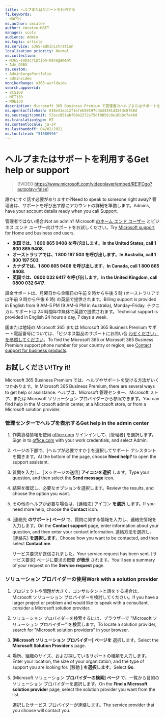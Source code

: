 ```yaml
---
title: ヘルプまたはサポートを利用する
f1.keywords:
- NOCSH
ms.author: cmcatee
author: cmcatee-MSFT
manager: scotv
audience: Admin
ms.topic: article
ms.service: o365-administration
localization_priority: Normal
ms.collection:
- M365-subscription-management
- Adm_O365
ms.custom:
- AdminSurgePortfolio
- adminvideo
monikerRange: o365-worldwide
search.appverid:
- BCS160
- MET150
- MOE150
description: Microsoft 365 Business Premium で管理者のヘルプまたはサポートを受ける方法について説明します。
ms.openlocfilehash: 016e31ea12f1efeb50597cdb34391d324dc0f58d
ms.sourcegitcommit: 53acc851abf68e2272e75df0856c0e16b0c7e48d
ms.translationtype: MT
ms.contentlocale: ja-JP
ms.lasthandoff: 04/02/2021
ms.locfileid: "51580596"
---
```

# <a name="get-help-or-support"></a><span data-ttu-id="2d6f1-103">ヘルプまたはサポートを利用する</span><span class="sxs-lookup"><span data-stu-id="2d6f1-103">Get help or support</span></span>

> [!VIDEO https://www.microsoft.com/videoplayer/embed/RE1FOgo?autoplay=false]

<span data-ttu-id="2d6f1-104">誰かにすぐ話す必要がありますか?</span><span class="sxs-lookup"><span data-stu-id="2d6f1-104">Need to speak to someone right away?</span></span> <span data-ttu-id="2d6f1-105">管理者は、サポートを呼び出す際にアカウントの詳細を準備します。</span><span class="sxs-lookup"><span data-stu-id="2d6f1-105">Admins, have your account details ready when you call Support.</span></span>

<span data-ttu-id="2d6f1-106">管理者ではない場合:</span><span class="sxs-lookup"><span data-stu-id="2d6f1-106">Not an admin?</span></span> <span data-ttu-id="2d6f1-107">Microsoft [のホーム エンド ユーザー](https://go.microsoft.com/fwlink/?linkid=860695) とビジネス エンド ユーザー向けサポートをお試しください。</span><span class="sxs-lookup"><span data-stu-id="2d6f1-107">Try [Microsoft support](https://go.microsoft.com/fwlink/?linkid=860695) for Home and business end users.</span></span>

- <span data-ttu-id="2d6f1-108">**米国では、1 800 865 9408 を呼び出します**。</span><span class="sxs-lookup"><span data-stu-id="2d6f1-108">**In the United States, call 1 800 865 9408**.</span></span>
- <span data-ttu-id="2d6f1-109">**オーストラリアでは、1 800 197 503 を呼び出します**。</span><span class="sxs-lookup"><span data-stu-id="2d6f1-109">**In Australia, call 1 800 197 503**.</span></span>
- <span data-ttu-id="2d6f1-110">**カナダでは、1 800 865 9408 を呼び出します**。</span><span class="sxs-lookup"><span data-stu-id="2d6f1-110">**In Canada, call 1 800 865 9408**.</span></span>
- <span data-ttu-id="2d6f1-111">**英国では、0800 032 6417 を呼び出します**。</span><span class="sxs-lookup"><span data-stu-id="2d6f1-111">**In the United Kingdom, call 0800 032 6417**.</span></span>

<span data-ttu-id="2d6f1-112">課金サポートは、月曜日から金曜日の午前 9 時から午後 5 時 (オーストラリアでは午前 9 時から午後 6 時) の英語で提供されます。</span><span class="sxs-lookup"><span data-stu-id="2d6f1-112">Billing support is provided in English from 9 AM–5 PM (9 AM–6 PM in Australia), Monday–Friday.</span></span>
<span data-ttu-id="2d6f1-113">テクニカル サポートは 24 時間年中無休で英語で提供されます。</span><span class="sxs-lookup"><span data-stu-id="2d6f1-113">Technical support is provided in English 24 hours a day, 7 days a week.</span></span>

<span data-ttu-id="2d6f1-114">国または地域の Microsoft 365 または Microsoft 365 Business Premium サポート電話番号については、「ビジネス製品のサポートにお問い合 [わせください」を参照してください](https://support.microsoft.com/office/32a17ca7-6fa0-4870-8a8d-e25ba4ccfd4b)。</span><span class="sxs-lookup"><span data-stu-id="2d6f1-114">To find the Microsoft 365 or Microsoft 365 Business Premium support phone number for your country or region, see [Contact support for business products](https://support.microsoft.com/office/32a17ca7-6fa0-4870-8a8d-e25ba4ccfd4b).</span></span>

## <a name="try-it"></a><span data-ttu-id="2d6f1-115">お試しください!</span><span class="sxs-lookup"><span data-stu-id="2d6f1-115">Try it!</span></span>

<span data-ttu-id="2d6f1-116">Microsoft 365 Business Premium では、ヘルプやサポートを受ける方法がいくつかあります。</span><span class="sxs-lookup"><span data-stu-id="2d6f1-116">In Microsoft 365 Business Premium, there are several ways to get help or assistance.</span></span> <span data-ttu-id="2d6f1-117">ヘルプは、Microsoft 管理センター、Microsoft ストア、または Microsoft ソリューション プロバイダーから参照できます。</span><span class="sxs-lookup"><span data-stu-id="2d6f1-117">You can find help in the Microsoft admin center, at a Microsoft store, or from a Microsoft solution provider.</span></span>

### <a name="get-help-in-the-admin-center"></a><span data-ttu-id="2d6f1-118">管理センターでヘルプを表示する</span><span class="sxs-lookup"><span data-stu-id="2d6f1-118">Get help in the admin center</span></span>

1. <span data-ttu-id="2d6f1-119">作業資格情報を使用 [office.com](https://office.com) サインインして、[管理者] を選択します。</span><span class="sxs-lookup"><span data-stu-id="2d6f1-119">Sign in to [office.com](https://office.com) with your work credentials, and select Admin.</span></span>
1. <span data-ttu-id="2d6f1-120">ページの下部で、[ヘルプが必要ですか **]** を選択してサポート アシスタントを開きます。</span><span class="sxs-lookup"><span data-stu-id="2d6f1-120">At the bottom of the page, choose **Need help?** to open the support assistant.</span></span>
1. <span data-ttu-id="2d6f1-121">質問を入力し、[メッセージの送信] **アイコンを選択** します。</span><span class="sxs-lookup"><span data-stu-id="2d6f1-121">Type your question, and then select the **Send message** icon.</span></span>
1. <span data-ttu-id="2d6f1-122">結果を確認し、必要なオプションを選択します。</span><span class="sxs-lookup"><span data-stu-id="2d6f1-122">Review the results, and choose the option you want.</span></span>
1. <span data-ttu-id="2d6f1-123">その他のヘルプが必要な場合は、[連絡先] アイコン **を選択** します。</span><span class="sxs-lookup"><span data-stu-id="2d6f1-123">If you need more help, choose the **Contact** icon.</span></span>
1. <span data-ttu-id="2d6f1-124">[連絡先 **のサポート] ページ** で、質問に関する情報を入力し、連絡先情報を入力します。</span><span class="sxs-lookup"><span data-stu-id="2d6f1-124">On the **Contact support** page, enter information about your question, and then enter your contact information.</span></span> <span data-ttu-id="2d6f1-125">連絡方法を選択し、[連絡先] **を選択します**。</span><span class="sxs-lookup"><span data-stu-id="2d6f1-125">Choose how you want to be contacted, and then select **Contact me**.</span></span>

    <span data-ttu-id="2d6f1-126">サービス要求が送信されました。</span><span class="sxs-lookup"><span data-stu-id="2d6f1-126">Your service request has been sent.</span></span> <span data-ttu-id="2d6f1-127">[サービス要求] ページに要求の概要 **が表示** されます。</span><span class="sxs-lookup"><span data-stu-id="2d6f1-127">You'll see a summary of your request on the **Service request** page.</span></span>

### <a name="work-with-a-solution-provider"></a><span data-ttu-id="2d6f1-128">ソリューション プロバイダーの使用</span><span class="sxs-lookup"><span data-stu-id="2d6f1-128">Work with a solution provider</span></span>

1. <span data-ttu-id="2d6f1-129">プロジェクトや問題が大きく、コンサルタントと話をする場合は、Microsoft ソリューション プロバイダーを検討してください。</span><span class="sxs-lookup"><span data-stu-id="2d6f1-129">If you have a larger project or problem and would like to speak with a consultant, consider a Microsoft solution provider.</span></span>
1. <span data-ttu-id="2d6f1-130">ソリューション プロバイダーを検索するには、ブラウザーで "Microsoft ソリューション プロバイダー" を検索します。</span><span class="sxs-lookup"><span data-stu-id="2d6f1-130">To locate a solution provider, search for "Microsoft solution providers" in your browser.</span></span>
1. <span data-ttu-id="2d6f1-131">**[Microsoft ソリューション プロバイダー] ページを** 選択します。</span><span class="sxs-lookup"><span data-stu-id="2d6f1-131">Select the **Microsoft Solution Provider** s page.</span></span>
1. <span data-ttu-id="2d6f1-132">場所、組織のサイズ、および探しているサポートの種類を入力します。</span><span class="sxs-lookup"><span data-stu-id="2d6f1-132">Enter your location, the size of your organization, and the type of support you are looking for.</span></span> <span data-ttu-id="2d6f1-133">[移動 **] を選択します**。</span><span class="sxs-lookup"><span data-stu-id="2d6f1-133">Select **Go**.</span></span>
1. <span data-ttu-id="2d6f1-134">[Microsoft ソリューション **プロバイダーの検索] ページ** で、一覧から目的のソリューション プロバイダーを選択します。</span><span class="sxs-lookup"><span data-stu-id="2d6f1-134">On the **Find a Microsoft solution provider** page, select the solution provider you want from the list.</span></span>

    <span data-ttu-id="2d6f1-135">選択したサービス プロバイダーが連絡します。</span><span class="sxs-lookup"><span data-stu-id="2d6f1-135">The service provider that you choose will contact you.</span></span>